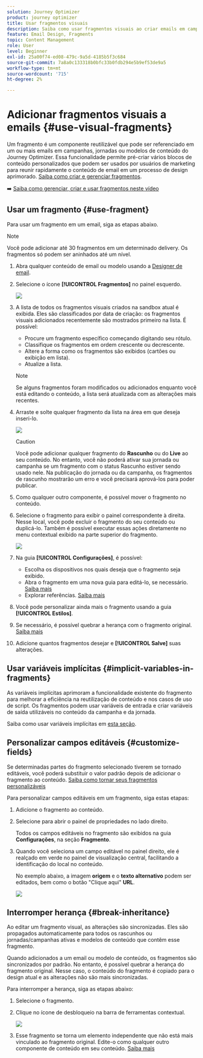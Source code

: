 ```yaml
---
solution: Journey Optimizer
product: journey optimizer
title: Usar fragmentos visuais
description: Saiba como usar fragmentos visuais ao criar emails em campanhas e jornadas do Journey Optimizer
feature: Email Design, Fragments
topic: Content Management
role: User
level: Beginner
exl-id: 25a00f74-ed08-479c-9a5d-4185b5f3c684
source-git-commit: 7a8a0c133318b0bfc33b0fdb294e5b9ef53de9a5
workflow-type: tm+mt
source-wordcount: '715'
ht-degree: 2%

---
```


# Adicionar fragmentos visuais a emails {#use-visual-fragments}

Um fragmento é um componente reutilizável que pode ser referenciado em um ou mais emails em campanhas, jornadas ou modelos de conteúdo do Journey Optimizer. Essa funcionalidade permite pré-criar vários blocos de conteúdo personalizados que podem ser usados por usuários de marketing para reunir rapidamente o conteúdo de email em um processo de design aprimorado. [Saiba como criar e gerenciar fragmentos](../content-management/fragments.md).

➡️ [Saiba como gerenciar, criar e usar fragmentos neste vídeo](../content-management/fragments.md#video-fragments)

## Usar um fragmento {#use-fragment}

Para usar um fragmento em um email, siga as etapas abaixo.

>[!NOTE]
>
>Você pode adicionar até 30 fragmentos em um determinado delivery. Os fragmentos só podem ser aninhados até um nível.


1. Abra qualquer conteúdo de email ou modelo usando a [Designer de email](get-started-email-design.md).

1. Selecione o ícone **[!UICONTROL Fragmentos]** no painel esquerdo.

   ![](assets/fragments-in-designer.png)

1. A lista de todos os fragmentos visuais criados na sandbox atual é exibida. Eles são classificados por data de criação: os fragmentos visuais adicionados recentemente são mostrados primeiro na lista. É possível:

   * Procure um fragmento específico começando digitando seu rótulo.
   * Classifique os fragmentos em ordem crescente ou decrescente.
   * Altere a forma como os fragmentos são exibidos (cartões ou exibição em lista).
   * Atualize a lista.

   >[!NOTE]
   >
   >Se alguns fragmentos foram modificados ou adicionados enquanto você está editando o conteúdo, a lista será atualizada com as alterações mais recentes.

1. Arraste e solte qualquer fragmento da lista na área em que deseja inseri-lo.

   ![](assets/fragment-insert.png)

   >[!CAUTION]
   >
   >Você pode adicionar qualquer fragmento do **Rascunho** ou do **Live** ao seu conteúdo. No entanto, você não poderá ativar sua jornada ou campanha se um fragmento com o status Rascunho estiver sendo usado nele. Na publicação do jornada ou da campanha, os fragmentos de rascunho mostrarão um erro e você precisará aprová-los para poder publicar.

1. Como qualquer outro componente, é possível mover o fragmento no conteúdo.

1. Selecione o fragmento para exibir o painel correspondente à direita. Nesse local, você pode excluir o fragmento do seu conteúdo ou duplicá-lo. Também é possível executar essas ações diretamente no menu contextual exibido na parte superior do fragmento.

   ![](assets/fragment-right-pane.png)

1. Na guia **[!UICONTROL Configurações]**, é possível:

   * Escolha os dispositivos nos quais deseja que o fragmento seja exibido.
   * Abra o fragmento em uma nova guia para editá-lo, se necessário. [Saiba mais](../content-management/fragments.md#edit-fragments)
   * Explorar referências. [Saiba mais](../content-management/fragments.md#explore-references)

1. Você pode personalizar ainda mais o fragmento usando a guia **[!UICONTROL Estilos]**.

1. Se necessário, é possível quebrar a herança com o fragmento original. [Saiba mais](#break-inheritance)

1. Adicione quantos fragmentos desejar e **[!UICONTROL Salve]** suas alterações.

## Usar variáveis implícitas {#implicit-variables-in-fragments}

As variáveis implícitas aprimoram a funcionalidade existente do fragmento para melhorar a eficiência na reutilização de conteúdo e nos casos de uso de script. Os fragmentos podem usar variáveis de entrada e criar variáveis de saída utilizáveis no conteúdo da campanha e da jornada.

Saiba como usar variáveis implícitas em [esta seção](../personalization/use-expression-fragments.md#implicit-variables).

## Personalizar campos editáveis {#customize-fields}

Se determinadas partes do fragmento selecionado tiverem se tornado editáveis, você poderá substituir o valor padrão depois de adicionar o fragmento ao conteúdo. [Saiba como tornar seus fragmentos personalizáveis](../content-management/customizable-fragments.md)

Para personalizar campos editáveis em um fragmento, siga estas etapas:

1. Adicione o fragmento ao conteúdo.

1. Selecione para abrir o painel de propriedades no lado direito.

   Todos os campos editáveis no fragmento são exibidos na guia **Configurações**, na seção **Fragmento**.

1. Quando você seleciona um campo editável no painel direito, ele é realçado em verde no painel de visualização central, facilitando a identificação do local no conteúdo.

   No exemplo abaixo, a imagem **origem** e o **texto alternativo** podem ser editados, bem como o botão &quot;Clique aqui&quot; **URL**.

   ![](assets/fragment-editable.png)

## Interromper herança {#break-inheritance}

Ao editar um fragmento visual, as alterações são sincronizadas. Eles são propagados automaticamente para todos os rascunhos ou jornadas/campanhas ativas e modelos de conteúdo que contêm esse fragmento.

Quando adicionados a um email ou modelo de conteúdo, os fragmentos são sincronizados por padrão. No entanto, é possível quebrar a herança do fragmento original. Nesse caso, o conteúdo do fragmento é copiado para o design atual e as alterações não são mais sincronizadas.

Para interromper a herança, siga as etapas abaixo:

1. Selecione o fragmento.

1. Clique no ícone de desbloqueio na barra de ferramentas contextual.

   ![](assets/fragment-break-inheritance.png)

1. Esse fragmento se torna um elemento independente que não está mais vinculado ao fragmento original. Edite-o como qualquer outro componente de conteúdo em seu conteúdo. [Saiba mais](content-components.md)
